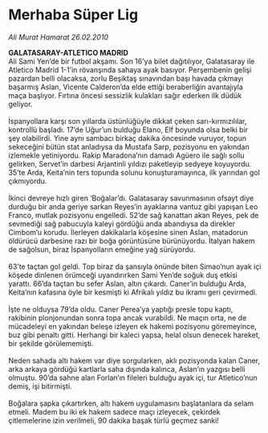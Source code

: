# Merhaba Süper Lig

*Ali Murat Hamarat 26.02.2010*

<div class="taraf_structure_2col_1zq">
<div class="margen_n">



 <p><strong>GALATASARAY-ATLETICO MADRID</strong> <br/>Ali Sami Yen’de bir futbol akşamı. Son 16’ya bilet dağıtılıyor, Galatasaray ile Atletico Madrid 1-1’in rövanşında sahaya ayak basıyor. Perşembenin gelişi pazardan belli olacaksa, zorlu Beşiktaş sınavından başı havada çıkmayı başarmış Aslan, Vicente Calderon’da elde ettiği beraberliğin avantajıyla maça başlıyor. Fırtına öncesi sessizlik kulakları sağır ederken ilk düdük geliyor. <br/><br/>İspanyollara karşı son yıllarda üstünlüğüyle dikkat çeken sarı-kırmızılılar, kontrollü başladı. 17’de Uğur’un bulduğu Elano, Elf boyunda olsa belki bir şey olabilirdi. Yine aynı sambacı birkaç dakika öncesinde vuruyor, topun sekeceğini bütün stat anladıysa da Mustafa Sarp, pozisyonu en yakından izlemekle yetiniyordu. Rakip Maradona’nın damadı Agüero ile sağlı sollu gelirken, Servet’in darbesi Arjantinli yıldızı paketleyip sedyeye koyuyordu. 35’te Arda, Keita’nin ters topunda solunu konuşturamayınca, ilk yarından gol çıkmıyordu. <br/><br/>İkinci devreye hızlı giren ‘Boğalar’dı. Galatasaray savunmasının ofsayt diye durduğu bir anda geriye sarkan Reyes’in ayaklarına vantuz gibi yapışan Leo Franco, mutlak pozisyonu engelledi. 52’de sağ kanattan akan Reyes, pek de sevmediği sağ pabucuyla kaleyi gördüğü anda abandıysa da direkler Cimbom’u korudu. İlerleyen dakikalarla köşesine sinen Aslan, matadorun öldürücü darbesine razı bir boğa görüntüsüne bürünüyordu. İtalyan hakem de sağolsun, biraz İspanyolların emeğine yağ sürüyordu. <br/><br/>63’te taçtan gol geldi. Top biraz da şansıyla önünde biten Simao’nun ayak içi köşede dinlenen örümceği uyandırırken Sami Yen’de soğuk duş etkisi yarattı. 66’da taçtan bu sefer Aslan, altın çıkardı. Caner’in bulduğu Arda, Keita’nın kafasına öyle bir kesmişti ki Afrikalı yıldız bu ikramı geri çevirmedi. <br/><br/>İşte ne olduysa 79’da oldu. Caner Perea’ya yaptığı presle topu kaptı, rakibinin plonjonundan sonra topa ancak vurabildi. Ne maçın orta, ne de mücadeleyi en yakından beleşe izleyen ek hakemi pozisyonu göremeyince, buz gibi penaltı gitti. Herhangi bir kaleci yapsa, helal olsun denecek hareket, bir şekilde görülememişti. <br/><br/>Neden sahada altı hakem var diye sorgularken, aklı pozisyonda kalan Caner, arka arkaya gördüğü kartlarla saha dışında kalınca, Aslan’ın yazgısı belli olmuştu. 90’da sahne alan Forlan’ın fileleri bulduğu ayak içi, tur Atletico’nun demiş, işi bitirmişti. <br/><br/>Boğalara şapka çıkartırken, altı hakem uygulamasını başlatanlara da selam etmeli. Madem bu iki ek hakem sadece maçı izleyecek, çekirdek çitlemelerine izin verilmeli, 90 dakika başak türlü geçmez sanki! </p>
<br/>
<br/>
<br/>



<br/>


<div id="taraf_not">
</div>

</div>


</div>
